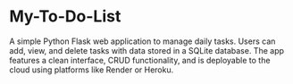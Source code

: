 # My-To-Do-List
A simple Python Flask web application to manage daily tasks. Users can add, view, and delete tasks with data stored in a SQLite database. The app features a clean interface, CRUD functionality, and is deployable to the cloud using platforms like Render or Heroku.
